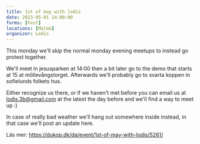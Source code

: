 ```yaml
---
title: 1st of may with lodis 
date: 2023-05-01 14:00:00
forms: [Fest]
locations: [Malmö]
organizer: Lodis
---
```

This monday we'll skip the normal monday evening meetups to instead go protest together.

We'll meet in jesusparken at 14:00 then a bit later go to the demo that starts at 15 at möllevångstorget. Afterwards we'll probably go to svarta koppen in sofielunds folkets hus.

Either recognize us there, or if we haven't met before you can email us at lodis.3b@gmail.com at the latest the day before and we'll find a way to meet up :)

In case of really bad weather we'll hang out somewhere inside instead, in that case we'll post an update here.

Läs mer: https://dukop.dk/da/event/1st-of-may-with-lodis/5261/
